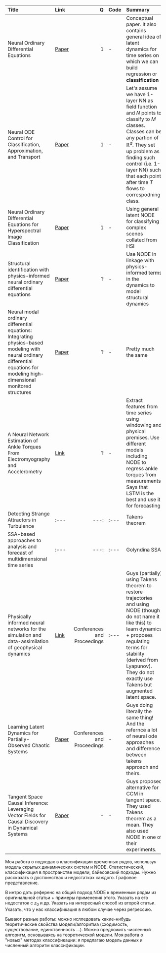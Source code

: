 | Title | Link | Q | Code | Summary |
| :--- | :--- | ---: | :--- | :--- |
| Neural Ordinary Differential Equations | [Paper](https://arxiv.org/pdf/1806.07366) | 1 |  - | Conceptual paper. It also contains general idea of latent dynamics for time series on which we can build regression or **classification** |
| Neural ODE Control for Classification, Approximation, and Transport | [Paper](https://arxiv.org/pdf/2104.05278) | 1 | - | Let's assume we have 1-layer NN as field function and $N$ points to classify to $M$ classes. Classes can be any partion of $\mathbb{R}^d$. They set up problem as finding such control (i.e. 1-layer NN) such that each point after time $T$ flows to correspodning class. |
| Neural Ordinary Differential Equations for Hyperspectral Image Classification | [Paper](https://www2.umbc.edu/rssipl/people/aplaza/Papers/Journals/2020.TGRS.ODE.pdf) | 1 | - | Using general latent NODE for classifying complex scenes collated from HSI |
| Structural identification with physics-informed neural ordinary differential equations | [Paper](https://www.sciencedirect.com/science/article/pii/S0022460X21002686?casa_token=7Sgwj7Cz0PAAAAAA:O7chyfrsZ0QSOwlZZ3r0uEwzv9bks7ME6hO_jMXuZDvvuXsASYYNOjOWGf6dODeNOSHQc52Weq4) | ? | - | Use NODE in linkage with physics-informed terms in the dynamics to model structural dynamics |
| Neural modal ordinary differential equations: Integrating physics-based modeling with neural ordinary differential equations for modeling high-dimensional monitored structures | [Paper](https://www.cambridge.org/core/services/aop-cambridge-core/content/view/FAF0447B372F8EDFE4DA13DC350ADAD9/S2632673622000351a.pdf/neural-modal-ordinary-differential-equations-integrating-physics-based-modeling-with-neural-ordinary-differential-equations-for-modeling-high-dimensional-monitored-structures.pdf) | ? | - | Pretty much the same |
| A Neural Network Estimation of Ankle Torques From Electromyography and Accelerometry | [Link](https://ieeexplore.ieee.org/abstract/document/9513274) | ? | - | Extract features from time series using windowing and physical premises. Use different models including NODE to regress ankle torques from measurements. Says that LSTM is the best and use it for forecasting. |
| Detecting Strange Attractors in Turbulence | :--- | ---: | :--- | Takens theorem |
| SSA-based approaches to analysis and forecast of multidimensional time series | :--- | ---: | :--- | Golyndina SSA |
| Physically informed neural networks for the simulation and data-assimilation of geophysical dynamics | [Link](https://sci-hub.ru/10.1109/igarss39084.2020.9323081) | Conferences and Proceedings| :--- | Guys (partially) using Takens theorem to restore trajectories and using NODE (though do not name it like this) to learn dynamics + proposes regulating terms for stability (derived from Lyapunov). They do not exactly use Takens but augmented latent space. |
| Learning Latent Dynamics for Partially-Observed Chaotic Systems | [Paper](https://openreview.net/pdf?id=BygMreSYPB) | Conferences and Proceedings | - | Guys doing literally the same thing! And the refernce a lot of neural ode approaches and difference between takens approach and theirs. |
| Tangent Space Causal Inference: Leveraging Vector Fields for Causal Discovery in Dynamical Systems | [Paper](https://arxiv.org/pdf/2410.23499) | - | - | Guys proposed alternative for CCM in tangent space. They used Takens theorem as a mean. They also used NODE in one of their experiments. |




Моя работа о подходах в классификации временных рядов, используя модель скрытых динамических систем и NODE. Статистический, классификация в пространстве модели, байесовский подходы. Нужно рассказать о достоинствах и недостатках каждого. Графовое представление.

В интро дать референс на общий подход NODE к временным рядам из оригинальной статьи + примеры применения этого. Указать на его недостаток с $z_0$ и др. Указать на интересный способ из второй статьи. Указать, что у нас классификация в любом случае через регрессию.

Бывают разные работы: можно ислледовать какие-нибудь теоретические свойства модели/алгоритма (сходимость, существование, единственность ...). Можно предложить численный алгоритм, основываясь на теоретической модели. Моя работа о "новых" методах классификации: я предлагаю модель данных и численный алгоритм классификации.

